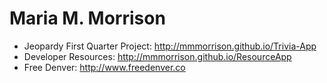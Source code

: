 # Maria M. Morrison
- Jeopardy First Quarter Project: http://mmmorrison.github.io/Trivia-App
- Developer Resources: http://mmmorrison.github.io/ResourceApp
- Free Denver: http://www.freedenver.co


<!-- <h1>Project Sites</h1>

<p><a href="http://mmmorrison.github.io/Trivia-App">Trivia App</a></p>
<p><a href="http://mmmorrison.github.io/ResourceApp">Resource App</a></p>
<p><a href="http://www.freedenver.co/">Free Denver</a></p> -->
